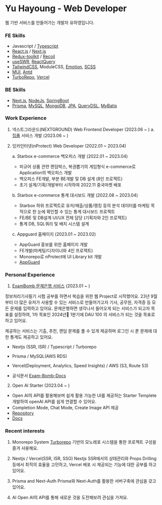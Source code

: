 # Yu Hayoung - Web Developer

웹 기반 서비스를 만들어가는 개발자 유하영입니다.

### FE Skills
 - Javascript / [Typescript](https://www.typescriptlang.org/)
 - [React.js](https://reactjs.org/) / [Next.js](https://nextjs.org/)
 - [Redux-toolkit](https://redux-toolkit.js.org/) / [Recoil](https://recoiljs.org/)
 - [useSWR](https://swr.vercel.app/ko), [ReactQuery](https://react-query-v3.tanstack.com/)
 - [TailwindCSS](https://tailwindcss.com/), ModuleCSS, [Emotion](https://emotion.sh/), [SCSS](https://sass-lang.com/)
 - [MUI](https://mui.com), [Antd](https://ant.design)
 - [TurboRepo](https://turbo.build/), [Vercel](https://vercel.com/)

### BE Skills
 - [Next.js](https://nextjs.org/), [NodeJs](https://nodejs.org/), [SpringBoot](https://spring.io/)
 - [Prisma](https://www.prisma.io/), [MySQL](https://www.mysql.com/), [MongoDB](https://www.mongodb.com/), [JPA](https://spring.io/projects/spring-data-jpa), [QueryDSL](http://querydsl.com/), [MyBatis](https://mybatis.org/mybatis-3/)


### Work Experience
1. 넥스트그라운드(NEXTGROUND) Web Frontend Developer (2023.06 ~ )
   a. [집품](https://zippoom.com) 서비스 개발 (2023.06 ~ )

<!--
   a. [집품](https://zippoom.com) Client 개발 (2023.06 ~ )
    - 집품 서비스 개발 및 SEO & 성능최적화
    - MAU 6만/DAU 3천 -> MAU 25만/DAU 1만 성장
    - NextJs / Typescript / Jest / Recoil / SWR / Tailwindcss
    - SSR 속도개선 0.8초에서 0.3초 이내로 로드되도록 개선 (모든 페이지 300~500ms 단축)
    - Jest/SWR 도입 및 개발문화 개선
   
   b. [집품](https://zippoom.com) Posting ADMIN 개발 (2023.06 ~ )
    - 집품 포스팅 작성을 위한 에디터 유지보
    - NextJs / Typescript / Jest / Recoil / SWR / Tailwindcss
    - Nextjs, SSR, SEO, refactoring 중점 개발
    - SSR 속도개선 (모든 페이지 평균 300~500ms 단축)
    - Jest / SWR 도입 및 개발문화 개선


- NextJs / Typescript / Jest / Recoil / SWR / Tailwindcss
- SSR 속도개선 평균 0.7초에서 0.3초 이내로 로드되도록 개선 (모든 페이지 300~500ms 단축)
- Jest 테스트 코드 도입 및 개발문화 개선
- 사내 개발 스터디를 통한 코드스타일 개선

1. SEO 최적화 중심 개발
SEO 최적화를 통해 검색엔진을 통한 유입을 증대시켜 트래픽 증가를 목표로 합니다.
아래와 같은 성과를 통해 합류 당시 MAU 8만에서 25만으로 성장하고 매일 새로운 기록을 이루고 있습니다.
- Nextjs를 통한 SSR, SEO 최적화 FE 설계
- 시멘틱마크업, 봇 친화적인 HTML구조, 서치엔진 스니펫 분석
- SERP를 위한 메타태그 변경 및 마크업 적용

2. 집품 포스팅 어드민
집품 자체 포스팅 컨텐츠 작성 어드민 페이지 유지보수 및 개발을 담당합니다.

- 콘텐츠를 작성 시에 적용하는 태그 또는 문단 스타일에 따른 UI 개발

 -->

2. 잉카인터넷(nProtect) Web Developer (2022.01 ~ 2023.04)

   a. Starbox e-commerce 백오피스 개발 (2022.01 ~ 2023.04)
    - 피규어 상품 관련 랜덤박스, 복권뽑기의 게임형식 e-commerce로 Application의 백오피스 개발
    - 백오피스 FE개발, 부분 BE개발 및 DB 설계 (8인 프로젝트)
    - 초기 설계/기획/개발부터 시작하여 2022.11 중국마켓 배포
    
   b. Starbox e-commerce 통계 대시보드 개발 (2022.08 ~ 2023.04)
    - Starbox 하위 프로젝트로 유저/매출/상품/랭킹 등의 분석 데이터를 마케팅 목적으로 한 눈에 확인할 수 있는 통계 대시보드 프로젝트
    - FE/BE 및 DB설계 UI/UX 전체 담당 (기획자와 2인 프로젝트)
    - 통계 DB, SQL쿼리 및 배치 시스템 설계
   
   c. Appguard 홈페이지 (2023.01 ~ 2023.02)
    - AppGuard 홍보를 위한 홈페이지 개발
    - FE개발(마케팅/디자이너와 4인 프로젝트)
    - Monorepo로 nProtect에 UI Library kit 개발
    - [AppGuard](https://appguard.nprotect.com/kr/)


### Personal Experience
1. [ExamBomb 문제은행 서비스](https://exam-bomb-service.vercel.app) (2023.01 ~ )
 
 정보처리기사필기 시험 공부를 하면서 복습을 위한 웹 Project로 시작했어요.
 23년 9월부터 더 많은 유저가 사용할 수 있는 서비스로 만들어가고자 기사, 공무원, 자격증 등 모든 문제를 입력하고 있어요.
 문제은행하면 생각나서 들어오게 되는 서비스가 되고자 목표를 설정하여, 1차 목표인 2024년 1분기에 DAU 100 의 서비스가 되는 것을 목표로 하고 있어요.

 제공하는 서비스는 기출, 추천, 랜덤 문제를 풀 수 있게 제공하며 로그인 시 푼 문제에 대한 통계도 제공하고 있어요.

 - Nextjs (SSR, ISR) / Typescript / Turborepo
 - Prisma / MySQL(AWS RDS) 
 - Vercel(Deployment, Analytics, Speed Insights) / AWS (S3, Route 53) 

 - 공식문서 [Exam-Bomb-Docs](https://exam-bomb-docs.vercel.app)

2. Open AI Starter (2023.04 ~ )
 - Open AI의 API를 활용해보며 쉽게 활용 가능한 UI를 제공하는 Starter Templete 개발하여 openAI API를 쉽게 연결할 수 있어요.
 - Completion Mode, Chat Mode, Create Image API 제공
 - [Repository](https://github.com/glory4god/openai-starter)
 - [Docs](https://openai-starter-docs.vercel.app/)

### Recent interests
1. Monorepo System
[Turborepo](https://turbo.build/) 기반의 모노레포 시스템을 통한 프로젝트 구성을 즐겨 사용해요.

2. Nextjs / Vercel(SSR, ISR, SSG)
Nextjs SSR에서의 상태관리와 Props Drilling 등에서 최적의 효율을 고민하고, Vercel 배포 시 제공되는 기능에 대한 공부를 하고 있어요.

3. Prisma and Next-Auth
Prisma와 Next-Auth를 활용한 서버구축에 관심을 갖고 있어요.

4. AI
Open AI의 API를 통해 새로운 것을 도전해보려 관심을 가져요.

<!-- 4. Next13 version & Eslint
Next13과 Prisma를 이용하여 Rest API가 없는 프로젝트 구성에 관심을 갖고 있습니다. ( vercel/commerce )
unicorn 플러그인을 통해 파워풀한 ESlint rules를 적용해갑니다.
[Repository](https://github.com/glory4god/next13-prisma-template)
 -->

<!--  [![Anurag's github stats](https://github-readme-stats.vercel.app/api?username=glory4god)](https://github.com/anuraghazra/github-readme-stats)  -->
